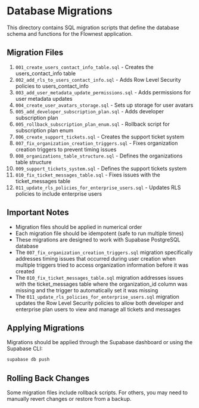 # Database Migrations

This directory contains SQL migration scripts that define the database schema and functions for the Flownest application.

## Migration Files

1. `001_create_users_contact_info_table.sql` - Creates the users_contact_info table
2. `002_add_rls_to_users_contact_info.sql` - Adds Row Level Security policies to users_contact_info
3. `003_add_user_metadata_update_permissions.sql` - Adds permissions for user metadata updates
4. `004_create_user_avatars_storage.sql` - Sets up storage for user avatars
5. `005_add_developer_subscription_plan.sql` - Adds developer subscription plan
6. `005_rollback_subscription_plan_enum.sql` - Rollback script for subscription plan enum
7. `006_create_support_tickets.sql` - Creates the support ticket system
8. `007_fix_organization_creation_triggers.sql` - Fixes organization creation triggers to prevent timing issues
9. `008_organizations_table_structure.sql` - Defines the organizations table structure
10. `009_support_tickets_system.sql` - Defines the support tickets system
11. `010_fix_ticket_messages_table.sql` - Fixes issues with the ticket_messages table
12. `011_update_rls_policies_for_enterprise_users.sql` - Updates RLS policies to include enterprise users

## Important Notes

- Migration files should be applied in numerical order
- Each migration file should be idempotent (safe to run multiple times)
- These migrations are designed to work with Supabase PostgreSQL database
- The `007_fix_organization_creation_triggers.sql` migration specifically addresses timing issues that occurred during user creation when multiple triggers tried to access organization information before it was created
- The `010_fix_ticket_messages_table.sql` migration addresses issues with the ticket_messages table where the organization_id column was missing and the trigger to automatically set it was missing
- The `011_update_rls_policies_for_enterprise_users.sql` migration updates the Row Level Security policies to allow both developer and enterprise plan users to view and manage all tickets and messages

## Applying Migrations

Migrations should be applied through the Supabase dashboard or using the Supabase CLI:

```bash
supabase db push
```

## Rolling Back Changes

Some migration files include rollback scripts. For others, you may need to manually revert changes or restore from a backup.
